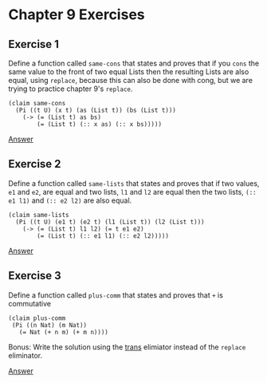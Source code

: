 # Chapter 9 Exercises

## Exercise 1

Define a function called `same-cons` that states and proves that
if you `cons` the same value to the front of two equal Lists then
the resulting Lists are also equal,
using `replace`, because this can also be done with cong,
but we are trying to practice chapter 9's `replace`.

```
(claim same-cons
  (Pi ((t U) (x t) (as (List t)) (bs (List t)))
    (-> (= (List t) as bs)
        (= (List t) (:: x as) (:: x bs)))))
```

[Answer](./chapter9-1-same-cons.rkt)

## Exercise 2

Define a function called `same-lists` that states and proves that
if two values, `e1` and `e2`, are equal and two lists, `l1` and `l2` are
equal then the two lists, `(:: e1 l1)` and `(:: e2 l2)` are also equal.

```
(claim same-lists
  (Pi ((t U) (e1 t) (e2 t) (l1 (List t)) (l2 (List t)))
    (-> (= (List t) l1 l2) (= t e1 e2)
        (= (List t) (:: e1 l1) (:: e2 l2)))))
```

[Answer](./chapter9-2-same-lists.rkt)

## Exercise 3

Define a function called `plus-comm` that states and proves that
`+` is commutative

```
(claim plus-comm
 (Pi ((n Nat) (m Nat))
   (= Nat (+ n m) (+ m n))))
```

Bonus: Write the solution using the [trans](https://docs.racket-lang.org/pie/index.html#%28def._%28%28lib._pie%2Fmain..rkt%29._trans%29%29) elimiator instead of the `replace` eliminator.

[Answer](./chapter9-3-plus-comm.rkt)